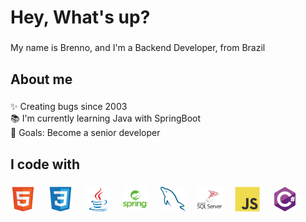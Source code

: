 <h1 align="left">Hey, What's up?</h1>

###

<p align="left">My name is Brenno, and I'm a Backend Developer, from Brazil</p>

###

<h2 align="left">About me</h2>

###

<p align="left">✨ Creating bugs since 2003<br>📚 I'm currently learning Java with SpringBoot<br>🎯 Goals: Become a senior developer</p>

###

<h2 align="left">I code with</h2>

###

<div align="left">
  
  <img src="https://github.com/devicons/devicon/blob/v2.16.0/icons/html5/html5-original.svg" height="40" alt="HTML logo"  />
  <img width="12" />
  <img src="https://github.com/devicons/devicon/blob/v2.16.0/icons/css3/css3-original.svg" height="40" alt="CSS logo"  />
  <img width="12" />
  <img src="https://github.com/devicons/devicon/blob/v2.16.0/icons/java/java-original.svg" height="40" alt="Java logo"  />
  <img width="12" />
  <img src="https://github.com/devicons/devicon/blob/v2.16.0/icons/spring/spring-original-wordmark.svg" height="40" alt="Spring logo"  />
  <img width="12" />
  <img src="https://github.com/devicons/devicon/blob/v2.16.0/icons/mysql/mysql-original.svg" height="40" alt="MySql logo"  />
  <img width="12" />
  <img src="https://github.com/devicons/devicon/blob/v2.16.0/icons/microsoftsqlserver/microsoftsqlserver-original-wordmark.svg" height="40" alt="SqlServer logo"  />
  <img width="12" />
  <img src="https://github.com/devicons/devicon/blob/v2.16.0/icons/javascript/javascript-original.svg" height="40" alt="JavaScript logo"  />
  <img width="12" />
  <img src="https://github.com/devicons/devicon/blob/v2.16.0/icons/csharp/csharp-original.svg" height="40" alt="C# logo"  />
  <img width="12" />
  
</div>

###
